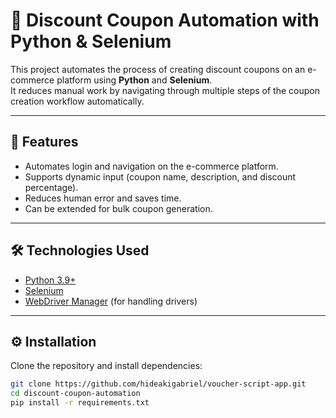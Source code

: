 # 🛒 Discount Coupon Automation with Python & Selenium

This project automates the process of creating discount coupons on an e-commerce platform using **Python** and **Selenium**.  
It reduces manual work by navigating through multiple steps of the coupon creation workflow automatically.

---

## 🚀 Features
- Automates login and navigation on the e-commerce platform.
- Supports dynamic input (coupon name, description, and discount percentage).
- Reduces human error and saves time.
- Can be extended for bulk coupon generation.

---

## 🛠️ Technologies Used
- [Python 3.9+](https://www.python.org/)
- [Selenium](https://www.selenium.dev/)
- [WebDriver Manager](https://github.com/SergeyPirogov/webdriver_manager) (for handling drivers)

---

## ⚙️ Installation

Clone the repository and install dependencies:

```bash
git clone https://github.com/hideakigabriel/voucher-script-app.git
cd discount-coupon-automation
pip install -r requirements.txt
